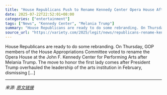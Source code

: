 ```yaml
---
title: "House Republicans Push to Rename Kennedy Center Opera House After Melania Trump"
date: 2025-07-22T22:52:01+08:00
categories: ["entertainment"]
tags: ["News", "Kennedy Center", "Melania Trump"]
summary: "House Republicans are ready to do some rebranding. On Thursday, GOP members of the House Appropriations Committee voted to rename the Opera House at the John F. Kennedy Center for Performing Arts afte"
source_url: "https://variety.com/2025/legit/news/republicans-rename-kennedy-center-opera-house-melania-trump-1236467411/"
---
```


House Republicans are ready to do some rebranding. On Thursday, GOP members of the House Appropriations Committee voted to rename the Opera House at the John F. Kennedy Center for Performing Arts after Melania Trump. The move to honor the first lady comes after President Trump overhauled the leadership of the arts institution in February, dismissing [&#8230;]

---

*来源: [原文链接](https://variety.com/2025/legit/news/republicans-rename-kennedy-center-opera-house-melania-trump-1236467411/)*
